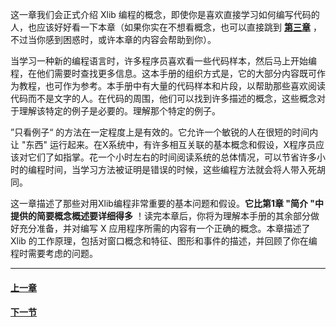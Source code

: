这一章我们会正式介绍 Xlib 编程的概念，即使你是喜欢直接学习如何编写代码的人，也应该好好看一下本章（如果你实在不想看概念，也可以直接跳到 **[第三章](../3/0.md)** ，不过当你感到困惑时，或许本章的内容会帮助到你）。

当学习一种新的编程语言时，许多程序员喜欢看一些代码样本，然后马上开始编程，在他们需要时查找更多信息。这本手册的组织方式是，它的大部分内容既可作为教程，也可作为参考。本手册中有大量的代码样本和片段，以帮助那些喜欢阅读代码而不是文字的人。在代码的周围，他们可以找到许多描述的概念，这些概念对于理解该特定的例子是必要的。理解那个特定的例子。

”只看例子“ 的方法在一定程度上是有效的。它允许一个敏锐的人在很短的时间内让 "东西" 运行起来。在X系统中，有许多相互关联的基本概念和假设，X程序员应该对它们了如指掌。花一个小时左右的时间阅读系统的总体情况，可以节省许多小时的编程时间，当学习方法被证明是错误的时候，这些编程方法就会将人带入死胡同。

这一章描述了那些对用Xlib编程非常重要的基本问题和假设。**它比第1章 "简介 "中提供的简要概念概述要详细得多** ！读完本章后，你将为理解本手册的其余部分做好充分准备，并对编写 X 应用程序所需的内容有一个正确的概念。本章描述了 Xlib 的工作原理，包括对窗口概念和特征、图形和事件的描述，并回顾了你在编程时需要考虑的问题。

---
#### [上一章](../1/0.md)

#### [下一节](./1.md)


